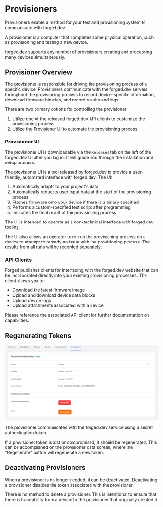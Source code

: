 # Provisioners

Provisioners enable a method for your test and provisioning system to communicate with forged.dev.

A provisioner is a computer that completes some physical operation, such as provisioning and testing
a new device.

forged.dev supports any number of provisioners creating and processing many devices simultaneously.

## Provisioner Overview

The provisioner is responsible for driving the provisioning process of a specific device.
Provisioners communicate with the forged.dev servers throughout the provisioning process to record
device-specific information, download firmware binaries, and record results and logs.


There are two primary options for controlling the provisioner:
1. Utilize one of the released forged.dev API clients to customize the provisioning process
2. Utilize the Provisioner UI to automate the provisioning process

### Provisioner UI

The provisioner UI is downloadable via the `Releases` tab on the left of the forged.dev UI after you
log in. It will guide you through the installation and setup process.

The provisioner UI is a tool released by forged.dev to provide a user-friendly, automated interface
with forged.dev. The UI:
1. Automatically adapts to your project's data
1. Automatically requests user input data at the start of the provisioning process
1. Flashes firmware onto your device if there is a binary specified
1. Performs a custom-specified test script after programming
1. Indicates the final result of the provisioning process

The UI is intended to operate as a non-technical interface with forged.dev tooling.

The UI also allows an operator to re-run the provisioning process on a device to attempt to remedy
an issue with the provisioning process. The results from all runs will be recorded separately.

### API Clients

Forged publishes clients for interfacing with the forged.dev website that can be incorporated
directly into your existing provisioning processes. The client allows you to:
* Download the latest firmware image
* Upload and download device data blocks
* Upload device logs
* Upload attachments associated with a device

Please reference the associated API client for further documentation on capabilities.

## Regenerating Tokens

![provisioner-view](assets/provisioner-view.png)

The provisioner communicates with the forged.dev service using a secret authentication token.

If a provisioner token is lost or compromised, it should be regenerated. This can be accomplished on
the provisioner data screen, where the "Regenerate" button will regenerate a new token.

## Deactivating Provisioners
When a provisioner is no longer needed, it can be deactivated. Deactivating a provisioner disables
the token associated with the provisioner

There is no method to delete a provisioner. This is intentional to ensure that there is traceability
from a device to the provisioner that originally created it.
